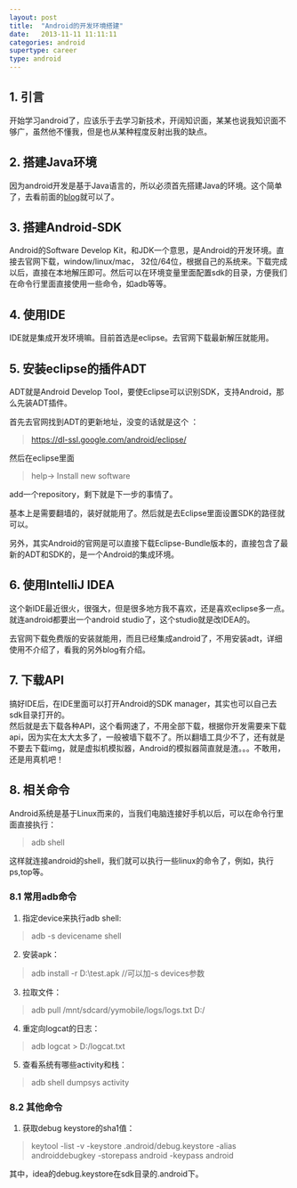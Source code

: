 ```yaml
---
layout: post
title:  "Android的开发环境搭建"
date:   2013-11-11 11:11:11
categories: android
supertype: career
type: android
---
```


## 1. 引言

开始学习android了，应该乐于去学习新技术，开阔知识面，某某也说我知识面不够广，虽然他不懂我，但是也从某种程度反射出我的缺点。

## 2. 搭建Java环境

因为android开发是基于Java语言的，所以必须首先搭建Java的环境。这个简单了，去看前面的[blog](http://zhgeaits.me/java/2010/12/12/java-environments.html)就可以了。

## 3. 搭建Android-SDK

Android的Software Develop Kit，和JDK一个意思，是Android的开发环境。直接去官网下载，window/linux/mac， 32位/64位，根据自己的系统来。下载完成以后，直接在本地解压即可。然后可以在环境变量里面配置sdk的目录，方便我们在命令行里面直接使用一些命令，如adb等等。

## 4. 使用IDE

IDE就是集成开发环境嘛。目前首选是eclipse。去官网下载最新解压就能用。

## 5. 安装eclipse的插件ADT

ADT就是Android Develop Tool，要使Eclipse可以识别SDK，支持Android，那么先装ADT插件。

首先去官网找到ADT的更新地址，没变的话就是这个 ：

>https://dl-ssl.google.com/android/eclipse/

然后在eclipse里面

>help-> Install new software

add一个repository，剩下就是下一步的事情了。  

基本上是需要翻墙的，装好就能用了。然后就是去Eclipse里面设置SDK的路径就可以。

另外，其实Android的官网是可以直接下载Eclipse-Bundle版本的，直接包含了最新的ADT和SDK的，是一个Android的集成环境。

## 6. 使用IntelliJ IDEA

这个新IDE最近很火，很强大，但是很多地方我不喜欢，还是喜欢eclipse多一点。就连android都要出一个android studio了，这个studio就是改IDEA的。

去官网下载免费版的安装就能用，而且已经集成android了，不用安装adt，详细使用不介绍了，看我的另外blog有介绍。

## 7. 下载API

搞好IDE后，在IDE里面可以打开Android的SDK manager，其实也可以自己去sdk目录打开的。   
然后就是去下载各种API，这个看网速了，不用全部下载，根据你开发需要来下载api，因为实在太大太多了，一般被墙下载不了。所以翻墙工具少不了，还有就是不要去下载img，就是虚拟机模拟器，Android的模拟器简直就是渣。。。不敢用，还是用真机吧！

## 8. 相关命令

Android系统是基于Linux而来的，当我们电脑连接好手机以后，可以在命令行里面直接执行：

>adb shell

这样就连接android的shell，我们就可以执行一些linux的命令了，例如，执行ps,top等。

### 8.1 常用adb命令

1. 指定device来执行adb shell:

>adb -s devicename shell

2. 安装apk：

>adb install -r D:\test.apk //可以加-s devices参数

3. 拉取文件：

>adb pull /mnt/sdcard/yymobile/logs/logs.txt D:/ 

4. 重定向logcat的日志：

>adb logcat > D:/logcat.txt  

5. 查看系统有哪些activity和栈：

>adb shell dumpsys activity

### 8.2 其他命令

1. 获取debug keystore的sha1值：

>keytool -list -v -keystore .android/debug.keystore -alias androiddebugkey -storepass android -keypass android  

其中，idea的debug.keystore在sdk目录的.android下。
